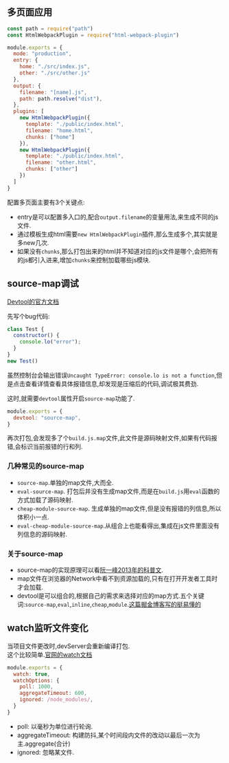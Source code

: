 ## 多页面应用

```js
const path = require("path")
const HtmlWebpackPlugin = require("html-webpack-plugin")

module.exports = {
  mode: "production",
  entry: {
    home: "./src/index.js",
    other: "./src/other.js"
  },
  output: {
    filename: "[name].js",
    path: path.resolve("dist"),
  },
  plugins: [
    new HtmlWebpackPlugin({ 
      template: "./public/index.html",
      filename: "home.html",
      chunks: ["home"]
    }),
    new HtmlWebpackPlugin({ 
      template: "./public/index.html",
      filename: "other.html",
      chunks: ["other"]
    })
  ]
}
```
配置多页面主要有3个关键点:
* entry是可以配置多入口的,配合`output.filename`的变量用法,来生成不同的js文件.
* 通过模板生成html需要`new HtmlWebpackPlugin`插件,那么生成多个,其实就是多new几次.
* 如果没有`chunks`,那么打包出来的html并不知道对应的js文件是哪个,会把所有的js都引入进来,增加`chunks`来控制加载哪些js模块.

## source-map调试

[Devtool的官方文档](https://webpack.docschina.org/configuration/devtool/#root)

先写个bug代码:
```js
class Test {
  constructor() {
    console.lo("error");
  }
}
new Test()
```
虽然控制台会输出错误`Uncaught TypeError: console.lo is not a function`,但是点击查看详情查看具体报错信息,却发现是压缩后的代码,调试极其费劲.

这时,就需要`devtool`属性开启`source-map`功能了.
```js
module.exports = {
  devtool: "source-map",
}
```
再次打包,会发现多了个`build.js.map`文件,此文件是源码映射文件,如果有代码报错,会标识当前报错的行和列.

### 几种常见的source-map

* `source-map`.单独的map文件,大而全.
* `eval-source-map`. 打包后并没有生成map文件,而是在`build.js`用`eval`函数的方式加载了源码映射.
* `cheap-module-source-map`. 生成单独的map文件,但是没有报错的列信息,所以体积小一点.
* `eval-cheap-module-source-map`.从组合上也能看得出,集成在js文件里面没有列信息的源码映射.

### 关于source-map

* source-map的实现原理可以看[阮一峰2013年的科普文](http://www.ruanyifeng.com/blog/2013/01/javascript_source_map.html).
* map文件在浏览器的Network中看不到资源加载的,只有在打开开发者工具时才会加载.
* devtool是可以组合的,根据自己的需求来选择对应的map方式.五个关键词:`source-map`,`eval`,`inline`,`cheap`,`module`.[这篇掘金博客写的挺易懂的](https://juejin.cn/post/6969748500938489892)


## watch监听文件变化

当项目文件更改时,devServer会重新编译打包.  
这个比较简单.[官网的watch文档](https://webpack.docschina.org/configuration/watch/)

```js
module.exports = {
  watch: true,
  watchOptions: {
    poll: 1000,
    aggregateTimeout: 600,
    ignored: /node_modules/,
  }
}
```

* poll: 以毫秒为单位进行轮询.
* aggregateTimeout: 构建防抖,某个时间段内文件的改动以最后一次为主.aggregate(合计)
* ignored: 忽略某文件.